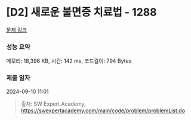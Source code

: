 # [D2] 새로운 불면증 치료법 - 1288 

[문제 링크](https://swexpertacademy.com/main/code/problem/problemDetail.do?contestProbId=AV18_yw6I9MCFAZN) 

### 성능 요약

메모리: 18,396 KB, 시간: 142 ms, 코드길이: 794 Bytes

### 제출 일자

2024-09-10 11:01



> 출처: SW Expert Academy, https://swexpertacademy.com/main/code/problem/problemList.do